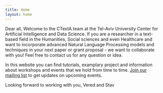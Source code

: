 ```yaml
---
title: Home
layout: home
---
```

Dear all,
Welcome to the CTextA team at the Tel-Aviv University Center for Artificial Intelligence and Data Science.
If you are a researcher in a text-based field in the Humanities, Social sciences and even Healthcare and want to incorporate advanced Natural Language Processing models and techniques in your next paper or grant proposal - we want to collaborate with you! Feel free to contact us for any question or idea.

In this website you can find tutorials, examplary project and information about workshops and events that we hold from time to time. [Join our mailing list] to get updates on upcoming events. 

Looking forward to working with you,
Vered and Stav


[Join our mailing list]: mailto:veredsv@tauex.tau.ac.il?subject=Please%20add%20me%20to%20the%20mailing%20list&body=I%20would%20like%20to%20join%20the%20CTextA%20mailing%20list%20please

